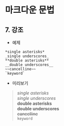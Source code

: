 ﻿# 마크다운 문법

## 7. 강조
* 예제

```
*single asterisks*
_single underscores_
**double asterisks**
__double underscores__
~~cancelline~~
`keyword`
```

* 미리보기

> *single asterisks*  
> _single underscores_  
> **double asterisks**  
> __double underscores__  
> ~~cancelline~~  
> `keyword`

